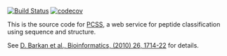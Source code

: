 [![Build Status](https://github.com/salilab/pcss-web/workflows/build/badge.svg?branch=main)](https://github.com/salilab/pcss-web/actions?query=workflow%3Abuild)
[![codecov](https://codecov.io/gh/salilab/pcss-web/branch/main/graph/badge.svg)](https://codecov.io/gh/salilab/pcss-web)

This is the source code for [PCSS](https://salilab.org/pcss/), a web
service for peptide classification using sequence and structure.

See [D. Barkan et al., Bioinformatics, (2010) 26, 1714-22](https://www.ncbi.nlm.nih.gov/pubmed/20505003) for details.
